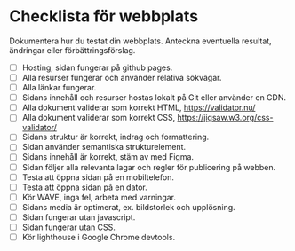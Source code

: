 # Checklista för webbplats

Dokumentera hur du testat din webbplats. Anteckna eventuella resultat, ändringar eller förbättringsförslag.

* [ ] Hosting, sidan fungerar på github pages.
* [ ] Alla resurser fungerar och använder relativa sökvägar.
* [ ] Alla länkar fungerar.
* [ ] Sidans innehåll och resurser hostas lokalt på Git eller använder en CDN.
* [ ] Alla dokument validerar som korrekt HTML, https://validator.nu/
* [ ] Alla dokument validerar som korrekt CSS, https://jigsaw.w3.org/css-validator/
* [ ] Sidans struktur är korrekt, indrag och formattering.
* [ ] Sidan använder semantiska strukturelement.
* [ ] Sidans innehåll är korrekt, stäm av med Figma.
* [ ] Sidan följer alla relevanta lagar och regler för publicering på webben.
* [ ] Testa att öppna sidan på en mobiltelefon.
* [ ] Testa att öppna sidan på en dator.
* [ ] Kör WAVE, inga fel, arbeta med varningar.
* [ ] Sidans media är optimerat, ex. bildstorlek och upplösning.
* [ ] Sidan fungerar utan javascript.
* [ ] Sidan fungerar utan CSS.
* [ ] Kör lighthouse i Google Chrome devtools.